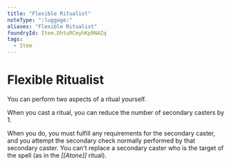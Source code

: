 ```yaml
---
title: "Flexible Ritualist"
noteType: ":luggage:"
aliases: "Flexible Ritualist"
foundryId: Item.DhtuRCmyhKp9NAZq
tags:
  - Item
---
```


# Flexible Ritualist

You can perform two aspects of a ritual yourself.

When you cast a ritual, you can reduce the number of secondary casters by 1.

When you do, you must fulfill any requirements for the secondary caster, and you attempt the secondary check normally performed by that secondary caster. You can't replace a secondary caster who is the target of the spell (as in the _[[Atone]]_ ritual).
